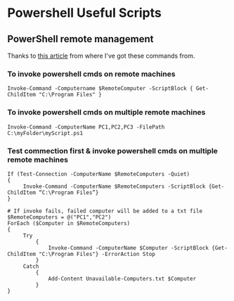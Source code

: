 # Powershell Useful Scripts

## PowerShell remote management
Thanks to [this article](https://4sysops.com/archives/use-powershell-invoke-command-to-run-scripts-on-remote-computers/) from where I've got these commands from.

### To invoke powershell cmds on remote machines
```
Invoke-Command -Computername $RemoteComputer -ScriptBlock { Get-ChildItem "C:\Program Files" }
```

### To invoke powershell cmds on multiple remote machines
```
Invoke-Command -ComputerName PC1,PC2,PC3 -FilePath C:\myFolder\myScript.ps1
```

### Test commection first & invoke powershell cmds on multiple remote machines
```
If (Test-Connection -ComputerName $RemoteComputers -Quiet)
{
     Invoke-Command -ComputerName $RemoteComputers -ScriptBlock {Get-ChildItem “C:\Program Files”}
}
```
```
# If invoke fails, failed computer will be added to a txt file
$RemoteComputers = @("PC1","PC2")
ForEach ($Computer in $RemoteComputers)
{
     Try
         {
             Invoke-Command -ComputerName $Computer -ScriptBlock {Get-ChildItem "C:\Program Files"} -ErrorAction Stop
         }
     Catch
         {
             Add-Content Unavailable-Computers.txt $Computer
         }
}
```

